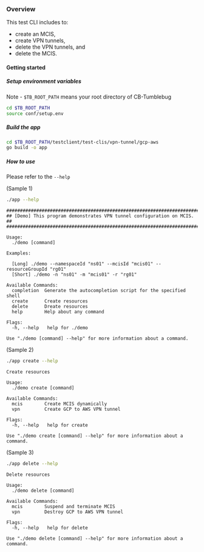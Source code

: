 

### Overview

This test CLI includes to:
- create an MCIS,
- create VPN tunnels,
- delete the VPN tunnels, and
- delete the MCIS.

#### Getting started

##### Setup environment variables
Note - `$TB_ROOT_PATH` means your root directory of CB-Tumblebug
```bash
cd $TB_ROOT_PATH
source conf/setup.env
```

##### Build the app
```bash
cd $TB_ROOT_PATH/testclient/test-clis/vpn-tunnel/gcp-aws
go build -o app
```

##### How to use

Please refer to the `--help` 

(Sample 1)
```bash
./app --help
```
```
########################################################################
## [Demo] This program demonstrates VPN tunnel configuration on MCIS. ##
########################################################################

Usage:
  ./demo [command]

Examples:

  [Long] ./demo --namespaceId "ns01" --mcisId "mcis01" --resourceGroupId "rg01"
  [Short] ./demo -n "ns01" -m "mcis01" -r "rg01"

Available Commands:
  completion  Generate the autocompletion script for the specified shell
  create      Create resources
  delete      Dreate resources
  help        Help about any command

Flags:
  -h, --help   help for ./demo

Use "./demo [command] --help" for more information about a command.
```

(Sample 2)
```bash
./app create --help
```
```
Create resources

Usage:
  ./demo create [command]

Available Commands:
  mcis        Create MCIS dynamically
  vpn         Create GCP to AWS VPN tunnel

Flags:
  -h, --help   help for create

Use "./demo create [command] --help" for more information about a command.
```

(Sample 3)
```bash
./app delete --help
```
```
Delete resources

Usage:
  ./demo delete [command]

Available Commands:
  mcis        Suspend and terminate MCIS
  vpn         Destroy GCP to AWS VPN tunnel

Flags:
  -h, --help   help for delete

Use "./demo delete [command] --help" for more information about a command.
```
